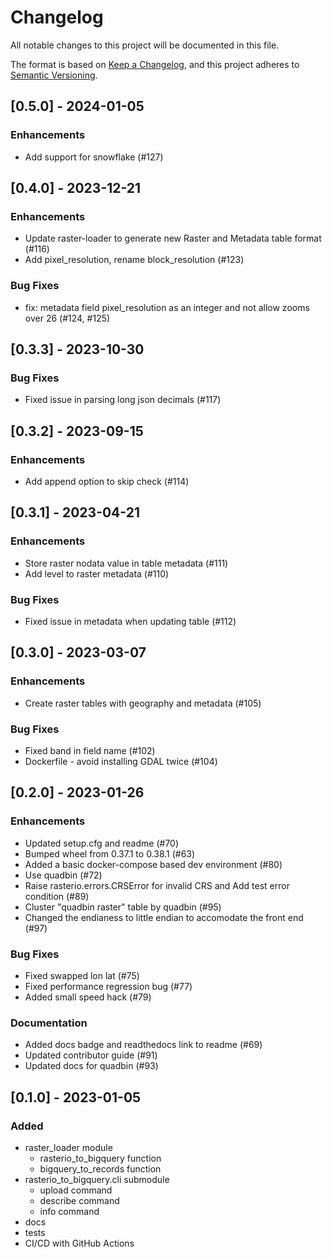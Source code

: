 # Changelog

All notable changes to this project will be documented in this file.

The format is based on [Keep a Changelog](https://keepachangelog.com/en/1.0.0/),
and this project adheres to [Semantic Versioning](https://semver.org/spec/v2.0.0.html).

## [0.5.0] - 2024-01-05

### Enhancements
- Add support for snowflake (#127)

## [0.4.0] - 2023-12-21
  
### Enhancements
- Update raster-loader to generate new Raster and Metadata table format (#116)
- Add pixel_resolution, rename block_resolution (#123)

### Bug Fixes
- fix: metadata field pixel_resolution as an integer and not allow zooms over 26 (#124, #125)

## [0.3.3] - 2023-10-30

### Bug Fixes
- Fixed issue in parsing long json decimals (#117)

## [0.3.2] - 2023-09-15

### Enhancements
- Add append option to skip check (#114)

## [0.3.1] - 2023-04-21

### Enhancements
- Store raster nodata value in table metadata (#111)
- Add level to raster metadata (#110)

### Bug Fixes
- Fixed issue in metadata when updating table (#112)

## [0.3.0] - 2023-03-07

### Enhancements
- Create raster tables with geography and metadata (#105)

### Bug Fixes
- Fixed band in field name (#102)
- Dockerfile - avoid installing GDAL twice (#104)

## [0.2.0] - 2023-01-26

### Enhancements
- Updated setup.cfg and readme (#70)
- Bumped wheel from 0.37.1 to 0.38.1 (#63)
- Added a basic docker-compose based dev environment (#80)
- Use quadbin (#72)
- Raise rasterio.errors.CRSError for invalid CRS and Add test error condition (#89)
- Cluster "quadbin raster" table by quadbin (#95)
- Changed the endianess to little endian to accomodate the front end (#97)

### Bug Fixes
- Fixed swapped lon lat (#75)
- Fixed performance regression bug (#77)
- Added small speed hack (#79)

### Documentation
- Added docs badge and readthedocs link to readme (#69)
- Updated contributor guide (#91)
- Updated docs for quadbin (#93)

## [0.1.0] - 2023-01-05

### Added
- raster_loader module
  - rasterio_to_bigquery function
  - bigquery_to_records function
- rasterio_to_bigquery.cli submodule
  - upload command
  - describe command
  - info command
- docs
- tests
- CI/CD with GitHub Actions
